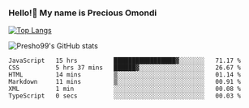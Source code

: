 ### Hello!👋 My name is Precious Omondi 

[![Top Langs](https://github-readme-stats.vercel.app/api/top-langs/?username=Presho99&langs_count=8&theme=dark)](https://github.com/Presho99/github-readme-stats)

![Presho99's GitHub stats](https://github-readme-stats.vercel.app/api?username=Presho99&show_icons=true&theme=dark)

<!--START_SECTION:waka-->

```text
JavaScript   15 hrs          █████████████████▓░░░░░░░   71.17 %
CSS          5 hrs 37 mins   ██████▓░░░░░░░░░░░░░░░░░░   26.67 %
HTML         14 mins         ▒░░░░░░░░░░░░░░░░░░░░░░░░   01.14 %
Markdown     11 mins         ▒░░░░░░░░░░░░░░░░░░░░░░░░   00.91 %
XML          1 min           ░░░░░░░░░░░░░░░░░░░░░░░░░   00.08 %
TypeScript   0 secs          ░░░░░░░░░░░░░░░░░░░░░░░░░   00.03 %
```

<!--END_SECTION:waka-->

